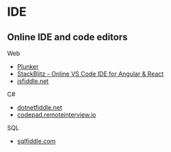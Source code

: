 # IDE

## Online IDE and code editors

Web

* [Plunker](https://plnkr.co/)
* [StackBlitz - Online VS Code IDE for Angular & React](https://stackblitz.com/)
* [jsfiddle.net](https://jsfiddle.net/)

C#

* [dotnetfiddle.net](https://dotnetfiddle.net/)
* [codepad.remoteinterview.io](https://codepad.remoteinterview.io)

SQL

* [sqlfiddle.com](http://sqlfiddle.com)